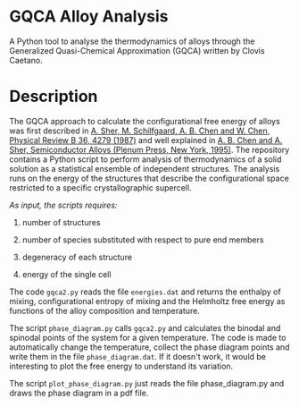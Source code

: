 # GQCA Alloy Analysis
A Python tool to analyse the thermodynamics of alloys through the Generalized Quasi-Chemical Approximation (GQCA) written by Clovis Caetano.

# Description
The GQCA approach to calculate the configurational free energy of alloys was first described in [A. Sher, M. Schilfgaard, A. B. Chen and W. Chen, Physical Review B 36, 4279 (1987)](http://journals.aps.org/prb/abstract/10.1103/PhysRevB.36.4279) and well explained in [A. B. Chen and A. Sher, Semiconductor Alloys (Plenum Press, New York, 1995)](http://www.springer.com/us/book/9780306450525). The repository contains a Python script to perform analysis of thermodynamics of a solid solution as a statistical ensemble of independent structures. The analysis runs on the energy of the structures that describe the configurational space restricted to a specific crystallographic supercell.

*As input, the scripts requires:*

1) number of structures

2) number of species substituted with respect to pure end members

3) degeneracy of each structure

4) energy of the single cell

The code `gqca2.py` reads the file `energies.dat` and returns the enthalpy of mixing, configurational entropy of mixing and the Helmholtz free energy as functions of the alloy composition and temperature.

The script `phase_diagram.py` calls `gqca2.py` and calculates the binodal and spinodal points of the system for a given temperature. The code is made to automatically change the temperature, collect the phase diagram points and write them in the file `phase_diagram.dat`. If it doesn't work, it would be interesting to plot the free energy to understand its variation.

The script `plot_phase_diagram.py` just reads the file phase_diagram.py and draws the phase diagram in a pdf file. 
